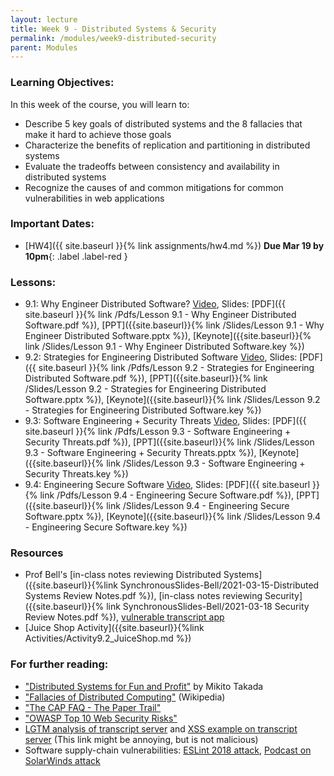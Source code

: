```yaml
---
layout: lecture
title: Week 9 - Distributed Systems & Security
permalink: /modules/week9-distributed-security
parent: Modules
---
```

### Learning Objectives:

In this week of the course, you will learn to:
* Describe 5 key goals of distributed systems and the 8 fallacies that make it hard to achieve those goals
* Characterize the benefits of replication and partitioning in distributed systems
* Evaluate the tradeoffs between consistency and availability in distributed systems
* Recognize the causes of and common mitigations for common vulnerabilities in web applications

### Important Dates:
* [HW4]({{ site.baseurl }}{% link assignments/hw4.md %}) **Due Mar 19 by 10pm**{: .label .label-red }


### Lessons:

* 9.1: Why Engineer Distributed Software? [Video](https://northeastern.instructure.com/courses/60188/modules/items/5614640), Slides: [PDF]({{ site.baseurl }}{% link /Pdfs/Lesson 9.1 - Why Engineer Distributed Software.pdf %}), [PPT]({{site.baseurl}}{% link /Slides/Lesson 9.1 - Why Engineer Distributed Software.pptx %}), [Keynote]({{site.baseurl}}{% link /Slides/Lesson 9.1 - Why Engineer Distributed Software.key %})
* 9.2: Strategies for Engineering Distributed Software [Video](https://northeastern.instructure.com/courses/60188/modules/items/5614661), Slides: [PDF]({{ site.baseurl }}{% link /Pdfs/Lesson 9.2 - Strategies for Engineering Distributed Software.pdf %}), [PPT]({{site.baseurl}}{% link /Slides/Lesson 9.2 - Strategies for Engineering Distributed Software.pptx %}), [Keynote]({{site.baseurl}}{% link /Slides/Lesson 9.2 - Strategies for Engineering Distributed Software.key %})
* 9.3: Software Engineering + Security Threats [Video](https://northeastern.instructure.com/courses/60188/modules/items/5614663), Slides: [PDF]({{ site.baseurl }}{% link /Pdfs/Lesson 9.3 - Software Engineering + Security Threats.pdf %}), [PPT]({{site.baseurl}}{% link /Slides/Lesson 9.3 - Software Engineering + Security Threats.pptx %}), [Keynote]({{site.baseurl}}{% link /Slides/Lesson 9.3 - Software Engineering + Security Threats.key %})
* 9.4: Engineering Secure Software [Video](https://northeastern.instructure.com/courses/60188/modules/items/5614749), Slides: [PDF]({{ site.baseurl }}{% link /Pdfs/Lesson 9.4 - Engineering Secure Software.pdf %}), [PPT]({{site.baseurl}}{% link /Slides/Lesson 9.4 - Engineering Secure Software.pptx %}), [Keynote]({{site.baseurl}}{% link /Slides/Lesson 9.4 - Engineering Secure Software.key %})

### Resources
* Prof Bell's [in-class notes reviewing Distributed Systems]({{site.baseurl}}{%link SynchronousSlides-Bell/2021-03-15-Distributed Systems Review Notes.pdf %}), [in-class notes reviewing Security]({{site.baseurl}}{% link SynchronousSlides-Bell/2021-03-18 Security Review Notes.pdf %}), [vulnerable transcript app](https://github.com/neu-se/vulnerable-transcript-app)
* [Juice Shop Activity]({{site.baseurl}}{%link 
Activities/Activity9.2_JuiceShop.md %})

### For further reading:
* ["Distributed Systems for Fun and Profit"](http://book.mixu.net/distsys/index.html) by Mikito Takada
* ["Fallacies of Distributed Computing"](https://en.wikipedia.org/wiki/Fallacies_of_distributed_computing) (Wikipedia)
* ["The CAP FAQ - The Paper Trail"](https://www.the-paper-trail.org/page/cap-faq/)
* ["OWASP Top 10 Web Security Risks"](https://owasp.org/www-project-top-ten/)
* [LGTM analysis of transcript server](https://lgtm.com/projects/g/neu-se/transcript-app/?mode=list) and [XSS example on transcript server](https://rest-example.covey.town/transcripts/%3Ch1%3ECongratulations%21%3C%2Fh1%3E%20You%20are%20the%201000th%20visitor%20to%20the%20transcript%20site%21%20You%20have%20been%20selected%20to%20receive%20a%20free%20iPad.%20To%20claim%20your%20prize%20%3Ca%20href%3D%27https%3A%2F%2Fwww.youtube.com%2Fwatch%3Fv%3DDLzxrzFCyOs%27%3Eclick%20here%21%3C%2Fa%3E%3Cscript%20language%3D%22javascript%22%3Edocument.getRootNode%28%29.body.innerHTML%3D%27%3Ch1%3ECongratulations%21%3C%2Fh1%3EYou%20are%20the%201000th%20visitor%20to%20the%20transcript%20site%21%20You%20have%20been%20selected%20to%20receive%20a%20free%20iPad.%20To%20claim%20your%20prize%20%3Ca%20href%3D%22https%3A%2F%2Fwww.youtube.com%2Fwatch%3Fv%3DDLzxrzFCyOs%22%3Eclick%20here%21%3C%2Fa%3E%27%3Balert%28%27You%20are%20a%20winner%21%27%29%3B%3C%2Fscript%3E) (This link might be annoying, but is not malicious)
* Software supply-chain vulnerabilities: [ESLint 2018 attack](https://eslint.org/blog/2018/07/postmortem-for-malicious-package-publishes), [Podcast on SolarWinds attack](https://www.theverge.com/2021/1/26/22248631/solarwinds-hack-cybersecurity-us-menn-decoder-podcast)
